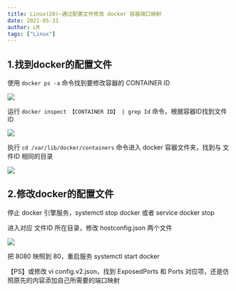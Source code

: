 ```yaml
---
title: Linux(20)—通过配置文件修改 docker 容器端口映射
date: 2021-05-31
author: LM
tags: ["Linux"]
---
```


## 1.找到docker的配置文件

使用 `docker ps -a` 命令找到要修改容器的 CONTAINER ID

![](https://gitee.com/LM-J/drawingbed/raw/master/img/44.png)

运行 `docker inspect 【CONTAINER ID】 | grep Id` 命令，根据容器ID找到文件ID

![](https://gitee.com/LM-J/drawingbed/raw/master/img/45.png)

执行 `cd /var/lib/docker/containers` 命令进入 docker 容器文件夹，找到与 文件ID 相同的目录

![](https://gitee.com/LM-J/drawingbed/raw/master/img/46.png)

## 2.修改docker的配置文件

停止 docker 引擎服务，systemctl stop docker 或者 service docker stop

进入对应 文件ID 所在目录，修改 hostconfig.json 两个文件

![](https://gitee.com/LM-J/drawingbed/raw/master/img/47.png)

把 8080 映照到 80，重启服务 systemctl start docker 

【PS】或修改 vi config.v2.json，找到 ExposedPorts 和 Ports 对应项，还是仿照原先的内容添加自己所需要的端口映射 
